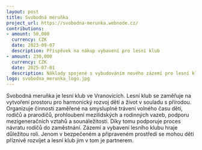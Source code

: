 ```yaml
---
layout: post
title: Svobodná meruňka
project_url: https://svobodna-merunka.webnode.cz/
contributions:
- amount: 50,000
  currency: CZK
  date: 2023-09-07
  description: Příspěvek na nákup vybavení pro lesní klub
- amount: 230,000
  currency: CZK
  date: 2025-07-01
  description: Náklady spojené s vybudováním nového zázemí pro lesní klub
logo: svobodna_merunka_logo.jpg
---
```



Svobodná meruňka je lesní klub ve Vranovicích. Lesní klub se zaměřuje na vytvoření prostoru pro harmonický rozvoj dětí a život v souladu s přírodou. Organizuje činnosti zaměřené na smysluplné trávení volného času
dětí, rodičů a prarodičů, prohloubení mezilidských a rodinných vazeb, podporu mezigeneračních vztahů a sounáležitosti. Díky tomu podporuje proces návratu rodičů do zaměstnání. Zázemí a vybavení lesního klubu hraje důležitou roli. Jenom
v bezpečeném a připraveném prostředí se mohou děti příznivě rozvíjet a lesní klub jim v tom je partnerem.

